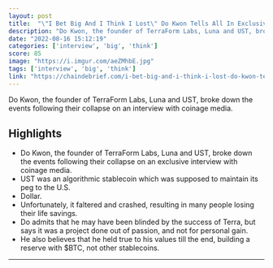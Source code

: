 ```yaml
---
layout: post
title:  "\"I Bet Big And I Think I Lost\" Do Kwon Tells All In Exclusive Interview"
description: "Do Kwon, the founder of TerraForm Labs, Luna and UST, broke down the events following their collapse on an interview with coinage media."
date: "2022-08-16 15:12:19"
categories: ['interview', 'big', 'think']
score: 85
image: "https://i.imgur.com/aeZMhbE.jpg"
tags: ['interview', 'big', 'think']
link: "https://chaindebrief.com/i-bet-big-and-i-think-i-lost-do-kwon-tells-all-in-exclusive-interview/"
---
```


Do Kwon, the founder of TerraForm Labs, Luna and UST, broke down the events following their collapse on an interview with coinage media.

## Highlights

- Do Kwon, the founder of TerraForm Labs, Luna and UST, broke down the events following their collapse on an exclusive interview with coinage media.
- UST was an algorithmic stablecoin which was supposed to maintain its peg to the U.S.
- Dollar.
- Unfortunately, it faltered and crashed, resulting in many people losing their life savings.
- Do admits that he may have been blinded by the success of Terra, but says it was a project done out of passion, and not for personal gain.
- He also believes that he held true to his values till the end, building a reserve with $BTC, not other stablecoins.

---
